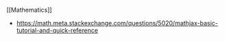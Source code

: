 [[Mathematics]]
- https://math.meta.stackexchange.com/questions/5020/mathjax-basic-tutorial-and-quick-reference